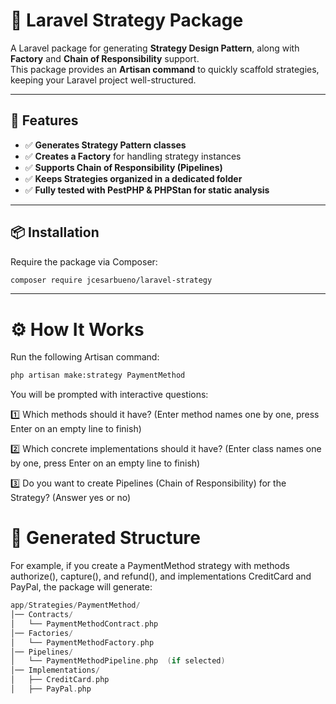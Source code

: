 # 🎯 Laravel Strategy Package

A Laravel package for generating **Strategy Design Pattern**, along with **Factory** and **Chain of Responsibility** support.  
This package provides an **Artisan command** to quickly scaffold strategies, keeping your Laravel project well-structured.

---

## 🚀 Features

- ✅ **Generates Strategy Pattern classes**
- ✅ **Creates a Factory** for handling strategy instances
- ✅ **Supports Chain of Responsibility (Pipelines)**
- ✅ **Keeps Strategies organized in a dedicated folder**
- ✅ **Fully tested with PestPHP & PHPStan for static analysis**

---

## 📦 Installation

Require the package via Composer:

```bash
composer require jcesarbueno/laravel-strategy
```

---

# ⚙️ How It Works
Run the following Artisan command:

```bash
php artisan make:strategy PaymentMethod
```

You will be prompted with interactive questions:

1️⃣ Which methods should it have?
(Enter method names one by one, press Enter on an empty line to finish)

2️⃣ Which concrete implementations should it have?
(Enter class names one by one, press Enter on an empty line to finish)

3️⃣ Do you want to create Pipelines (Chain of Responsibility) for the Strategy?
(Answer yes or no)

# 📁 Generated Structure
For example, if you create a PaymentMethod strategy with methods authorize(), capture(), and refund(), and implementations CreditCard and PayPal, the package will generate:

```swift
app/Strategies/PaymentMethod/
│── Contracts/
│   └── PaymentMethodContract.php
│── Factories/
│   └── PaymentMethodFactory.php
│── Pipelines/
│   └── PaymentMethodPipeline.php  (if selected)
│── Implementations/
│   ├── CreditCard.php
│   ├── PayPal.php
```